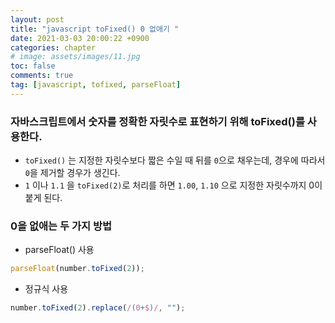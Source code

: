 ```yaml
---
layout: post
title: "javascript toFixed() 0 없애기 "
date: 2021-03-03 20:00:22 +0900
categories: chapter
# image: assets/images/11.jpg
toc: false
comments: true
tag: [javascript, tofixed, parseFloat]
---
```


### 자바스크립트에서 숫자를 정확한 자릿수로 표현하기 위해 toFixed()를 사용한다.

- `toFixed()` 는 지정한 자릿수보다 짧은 수일 때 뒤를 `0`으로 채우는데, 경우에 따라서 `0`을 제거할 경우가 생긴다.
- `1` 이나 `1.1` 을 `toFixed(2)`로 처리를 하면 `1.00`, `1.10` 으로 지정한 자릿수까지 0이 붙게 된다.

### 0을 없애는 두 가지 방법

- parseFloat() 사용

```javascript
parseFloat(number.toFixed(2));
```

- 정규식 사용

```javascript
number.toFixed(2).replace(/(0+$)/, "");
```
